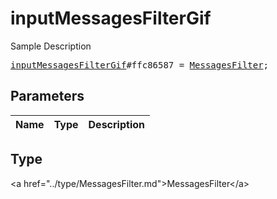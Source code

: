 # inputMessagesFilterGif

Sample Description

<pre>
<a href="../constructor/inputMessagesFilterGif.md">inputMessagesFilterGif</a>#ffc86587 = <a href="../type/MessagesFilter.md">MessagesFilter</a>;
</pre>

## Parameters

| Name | Type | Description |
|------|:----:|-------------|

## Type

&lt;a href=&#34;../type/MessagesFilter.md&#34;&gt;MessagesFilter&lt;/a&gt;
